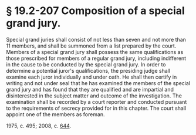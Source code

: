 # § 19.2-207 Composition of a special grand jury.

<p>Special grand juries shall consist of not less than seven and not more than 11 members, and shall be summoned from a list prepared by the court. Members of a special grand jury shall possess the same qualifications as those prescribed for members of a regular grand jury, including indifferent in the cause to be conducted by the special grand jury. In order to determine a potential juror's qualifications, the presiding judge shall examine each juror individually and under oath. He shall then certify in writing and not under seal that he has examined the members of the special grand jury and has found that they are qualified and are impartial and disinterested in the subject matter and outcome of the investigation. The examination shall be recorded by a court reporter and conducted pursuant to the requirements of secrecy provided for in this chapter. The court shall appoint one of the members as foreman.</p><p>1975, c. 495; 2008, c. <a href='http://lis.virginia.gov/cgi-bin/legp604.exe?081+ful+CHAP0644'>644</a>.</p>